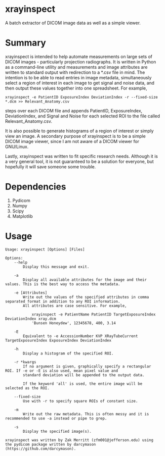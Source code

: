 # xrayinspect
A batch extractor of DICOM image data as well as a simple viewer.

# Summary
xrayinspect is intended to help automate measurements on large sets of DICOM images - particularly projection radiographs. It is written in Python as a command-line utility and measurements and image attributes are written to standard output with redirection to a *.csv file in mind. The intention is to be able to read entries in image metadata, simultaneously select a region of interest in each image to get signal and noise data, and then output these values together into one spreadsheet. For example,

	xrayinspect -e PatientID ExposureIndex DeviationIndex -r --fixed-size *.dcm >> Relevant_Anatomy.csv
	
steps over each DICOM file and appends PatientID, ExposureIndex, DeviationIndex, and Signal and Noise for each selected ROI to the file called Relevant_Anatomy.csv.

It is also possible to generate histograms of a region of interest or simply view an image. A secondary purpose of xrayinspect is to be a simple DICOM image viewer, since I am not aware of a DICOM viewer for GNU/Linux.

Lastly, xrayinspect was written to fit specific research needs. Although it is a very general tool, it is not guaranteed to be a solution for everyone, but hopefully it will save someone some trouble.

# Dependencies
1. Pydicom
2. Numpy
3. Scipy
4. Matplotlib

# Usage

	Usage: xrayinspect [Options] [Files]

	Options:
		--help
			Display this message and exit.
			
		-a
			Display all available attributes for the image and their values. This is the best way to access the metadata.
			
		-e [Attributes]
			Write out the values of the specified attributes in comma separated format in addition to any ROI information.
			All attributes are case sensitive. For example,
			
				xrayinspect -e PatientName PatientID TargetExposureIndex DeviationIndex xray.dcm
				'Bunsen Honeydew', 12345678, 400, 3.14
		
		-E
			Equivalent to -e AccessionNumber KVP XRayTubeCurrent TargetExposureIndex ExposureIndex DeviationIndex
		
		-h
			Display a histogram of the specified ROI.
		
		-r *kwargs
			If no argument is given, graphically specify a rectangular ROI. If -e or -E is also used, mean pixel value and
			standard deviation will be appended to the output data.
			
			If the keyword 'all' is used, the entire image will be selected as the ROI.
			
		--fixed-size
			Use with -r to specify square ROIs of constant size.
		
		-m
			Write out the raw metadata. This is often messy and it is recommended to use -a instead or pipe to grep.
			
		-s
			Display the specified image(s).
			
	xrayinspect was written by Zak Merritt (zfm001@jefferson.edu) using the pydicom package written by darcymason (https://github.com/darcymason).
